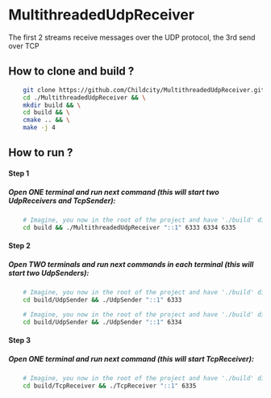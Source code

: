 # MultithreadedUdpReceiver
The first 2 streams receive messages over the UDP protocol, the 3rd send over TCP

## How to clone and build ?
```bash
    git clone https://github.com/Childcity/MultithreadedUdpReceiver.git &&\
    cd ./MultithreadedUdpReceiver && \
    mkdir build && \
    cd build && \
    cmake .. && \
    make -j 4
```

## How to run ?

#### Step 1
##### Open ONE terminal and run next command (this will start two UdpReceivers and TcpSender):

```bash
    # Imagine, you now in the root of the project and have './build' dir...
    cd build && ./MultithreadedUdpReceiver "::1" 6333 6334 6335
```

#### Step 2
##### Open TWO terminals and run next commands in each terminal (this will start two UdpSenders):

```bash
    # Imagine, you now in the root of the project and have './build' dir...
    cd build/UdpSender && ./UdpSender "::1" 6333
```
```bash
    # Imagine, you now in the root of the project and have './build' dir...
    cd build/UdpSender && ./UdpSender "::1" 6334
```

#### Step 3
##### Open ONE terminal and run next command (this will start TcpReceiver):

```bash
    # Imagine, you now in the root of the project and have './build' dir...
    cd build/TcpReceiver && ./TcpReceiver "::1" 6335
```